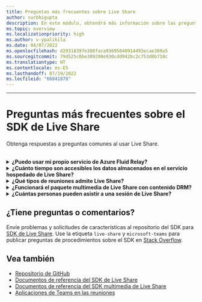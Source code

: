 ```yaml
---
title: Preguntas más frecuentes sobre Live Share
author: surbhigupta
description: En este módulo, obtendrá más información sobre las preguntas más frecuentes de Live Share.
ms.topic: overview
ms.localizationpriority: high
ms.author: v-ypalikila
ms.date: 04/07/2022
ms.openlocfilehash: d29318397e388faca93695040914493ecae369a5
ms.sourcegitcommit: 79d525c0be309200e930cdd942bc2c753d0b718c
ms.translationtype: HT
ms.contentlocale: es-ES
ms.lasthandoff: 07/19/2022
ms.locfileid: "66841878"
---
```

---

# <a name="live-share-sdk-faq"></a>Preguntas más frecuentes sobre el SDK de Live Share

Obtenga respuestas a preguntas comunes al usar Live Share.<br>

<br>

<details>

<summary><b>¿Puedo usar mi propio servicio de Azure Fluid Relay?</b></summary>

Sí. Al construir la clase `TeamsFluidClient`, puede definir su propio `AzureConnectionConfig`. Live Share asocia los contenedores que cree a las reuniones, pero deberá crear su propio Azure `ITokenProvider` para firmar tokens para los contenedores y los requisitos regionales. Para más información, consulte la documentación de Azure [Fluid Relay](/azure/azure-fluid-relay/).

<br>

</details>

<details>

<summary><b>¿Cuánto tiempo son accesibles los datos almacenados en el servicio hospedado de Live Share?</b></summary>

Los datos enviados o almacenados a través de contenedores de Fluid creados por el servicio Azure Fluid Relay hospedado de Live Share son accesibles durante 24 horas. Si quiere conservar los datos más allá de 24 horas, puede reemplazar nuestro servicio Azure Fluid Relay hospedado por el suyo propio. Como alternativa, puede usar su propio proveedor de almacenamiento en paralelo al servicio hospedado de Live Share.

<br>

</details>

<details>

<summary><b>¿Qué tipos de reuniones admite Live Share?</b></summary>

Actualmente, solo se admiten reuniones programadas y todos los participantes deben estar en el calendario de la reunión. No se admiten los tipos de reunión, como llamadas uno a uno, llamadas grupales y reuniones.

<br>

</details>

<details>

<summary><b>¿Funcionará el paquete multimedia de Live Share con contenido DRM?</b></summary>

No. Actualmente, Teams no admite medios cifrados para aplicaciones de pestañas.

<br>

</details>

<details>
<summary><b>¿Cuántas personas pueden asistir a una sesión de Live Share?</b></summary>

Actualmente, Live Share admite un máximo de 100 asistentes por sesión.

<br>

</details>

## <a name="have-more-questions-or-feedback"></a>¿Tiene preguntas o comentarios?

Envíe problemas y solicitudes de características al repositorio del SDK para [SDK de Live Share](https://github.com/microsoft/live-share-sdk). Use la etiqueta `live-share` y `microsoft-teams` para publicar preguntas de procedimientos sobre el SDK en [Stack Overflow](https://stackoverflow.com/questions/tagged/live-share+microsoft-teams).

## <a name="see-also"></a>Vea también

- [Repositorio de GitHub](https://github.com/microsoft/live-share-sdk)
- [Documentos de referencia del SDK de Live Share](/javascript/api/@microsoft/live-share/)
- [Documentos de referencia del SDK multimedia de Live Share](/javascript/api/@microsoft/live-share-media/)
- [Aplicaciones de Teams en las reuniones](teams-apps-in-meetings.md)
